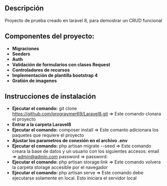 ## Descripción
Proyecto de prueba creado en laravel 8, para demostrar un CRUD funcional

## Componentes del proyecto:
- **Migraciones**
- **Seeders**
- **Auth**
- **Validación de formularios con clases Request**
- **Controladores de recursos**
- **Implementación de plantilla bootstrap 4**
- **Gratión de imagenes**

## Instrucciones de instalación
- **Ejecutar el comando:** git clone https://github.com/prograymer69/Laravel8.git  => Este comando clonara el proyecto
- **Entrar a la carpeta Laravel8**
- **Ejecutar el comando:** composer install  => Este comanto adicionara los paquetes que requiere el proyecto
- **Ajustar los parametros de conexión en el archivo .env**
- **Ejecutar el comando:** php artisan migrate --seed  => Este comando creara la base de datos y un usuario con los siguientes accesos: email => admin@admin.com  password => password.
- **Ejecutar el comando:** php artisan storage:link => Este comando volvera la carpeta storage accesible por el navegador
- **Ejecutar el comando:** php artisan serve => Este comando debe ejecutarse solamente en local. Esto iniciara el servidor local
